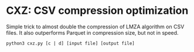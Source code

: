 # CXZ: CSV compression optimization
Simple trick to almost double the compression of LMZA algorithm on CSV files. It also outperforms Parquet in compression size, but not in speed.
```
python3 cxz.py [c | d] [input file] [output file]
```
